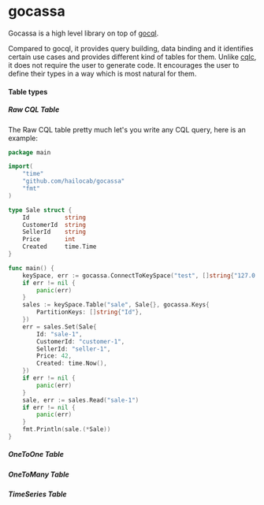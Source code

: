 gocassa
===

Gocassa is a high level library on top of [gocql](https://github.com/gocql/gocql).

Compared to gocql, it provides query building, data binding and it identifies certain use cases and provides different kind of tables for them. Unlike [cqlc](https://github.com/relops/cqlc), it does not require the user to generate code. It encourages the user to define their types in a way which is most natural for them.

#### Table types

##### Raw CQL Table

The Raw CQL table pretty much let's you write any CQL query, here is an example:

```go
package main

import(
	"time"
	"github.com/hailocab/gocassa"
	"fmt"
)

type Sale struct {
	Id 			string
	CustomerId	string
	SellerId 	string
	Price 		int
	Created     time.Time
}

func main() {
	keySpace, err := gocassa.ConnectToKeySpace("test", []string{"127.0.0.1"}, "", "")
	if err != nil {
		panic(err)
	}
	sales := keySpace.Table("sale", Sale{}, gocassa.Keys{
		PartitionKeys: []string{"Id"},
	})
	err = sales.Set(Sale{
		Id: "sale-1",
		CustomerId: "customer-1",
		SellerId: "seller-1",
		Price: 42,
		Created: time.Now(),
	})
	if err != nil {
		panic(err)
	}
	sale, err := sales.Read("sale-1")
	if err != nil {
		panic(err)
	}
	fmt.Println(sale.(*Sale))
}
```

##### OneToOne Table

##### OneToMany Table

##### TimeSeries Table

#####
